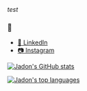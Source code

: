 <head>
   <link rel="stylesheet" href="https://use.fontawesome.com/releases/v5.6.1/css/all.css" integrity="sha384-gfdkjb5BdAXd+lj+gudLWI+BXq4IuLW5IT+brZEZsLFm++aCMlF1V92rMkPaX4PP" crossorigin="anonymous">
  </head>
<body>
    <i class="fas fa-play-circle">test</i>
    <i class="fab fa-500px"></i>
</body>

<i class="fas fa-play-circle"></i>
<i class="fab fa-500px"></i>

### 👋





- [:link: LinkedIn](https://www.linkedin.com/in/jadon-wolffs/)
- [:camera: Instagram](https://www.instagram.com/wolffshots)
<!--
**jadonwolffs/jadonwolffs** is a ✨ _special_ ✨ repository because its `README.md` (this file) appears on your GitHub profile.
-->

[![Jadon's GitHub stats](https://github-readme-stats.vercel.app/api?username=jadonwolffs&count_private=true&show_icons=true)](https://github.com/jadonwolffs)

[![Jadon's top languages](https://github-readme-stats.vercel.app/api/top-langs/?username=jadonwolffs)](https://github.com/jadonwolffs)
